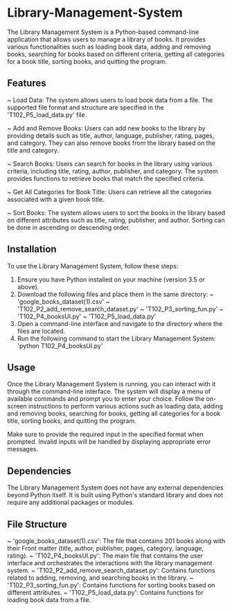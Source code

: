 # Library-Management-System

The Library Management System is a Python-based command-line application that allows users to manage a library of books. It provides various functionalities such as loading book data, adding and removing books, searching for books based on different criteria, getting all categories for a book title, sorting books, and quitting the program.

## Features

~ Load Data: The system allows users to load book data from a file. The supported file format and structure are specified in the 'T102_P5_load_data.py' file.

~ Add and Remove Books: Users can add new books to the library by providing details such as title, author, language, publisher, rating, pages, and category. They can also remove books from the library based on the title and category.

~ Search Books: Users can search for books in the library using various criteria, including title, rating, author, publisher, and category. The system provides functions to retrieve books that match the specified criteria.

~ Get All Categories for Book Title: Users can retrieve all the categories associated with a given book title.

~ Sort Books: The system allows users to sort the books in the library based on different attributes such as title, rating, publisher, and author. Sorting can be done in ascending or descending order.

## Installation

To use the Library Management System, follow these steps:

1. Ensure you have Python installed on your machine (version 3.5 or above).
2. Download the following files and place them in the same directory:
   ~ 'google_books_dataset(1).csv'
   ~ 'T102_P2_add_remove_search_dataset.py'
   ~ 'T102_P3_sorting_fun.py'
   ~ 'T102_P4_booksUI.py'
   ~ 'T102_P5_load_data.py'
3. Open a command-line interface and navigate to the directory where the files are located.
4. Run the following command to start the Library Management System:
   'python T102_P4_booksUI.py'

## Usage

Once the Library Management System is running, you can interact with it through the command-line interface. The system will display a menu of available commands and prompt you to enter your choice. Follow the on-screen instructions to perform various actions such as loading data, adding and removing books, searching for books, getting all categories for a book title, sorting books, and quitting the program.

Make sure to provide the required input in the specified format when prompted. Invalid inputs will be handled by displaying appropriate error messages.

## Dependencies 

The Library Management System does not have any external dependencies beyond Python itself. It is built using Python's standard library and does not require any additional packages or modules.

## File Structure 

~ 'google_books_dataset(1).csv': The file that contains 201 books along with their Front matter (title, author, publisher, pages, category, language, rating).
~ 'T102_P4_booksUI.py': The main file that contains the user interface and orchestrates the interactions with the library management system.
~ 'T102_P2_add_remove_search_dataset.py': Contains functions related to adding, removing, and searching books in the library.
~ 'T102_P3_sorting_fun.py': Contains functions for sorting books based on different attributes.
~ 'T102_P5_load_data.py': Contains functions for loading book data from a file.
